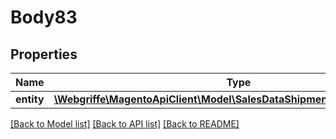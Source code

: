 # Body83

## Properties
Name | Type | Description | Notes
------------ | ------------- | ------------- | -------------
**entity** | [**\Webgriffe\MagentoApiClient\Model\SalesDataShipmentCommentInterface**](SalesDataShipmentCommentInterface.md) |  | 

[[Back to Model list]](../README.md#documentation-for-models) [[Back to API list]](../README.md#documentation-for-api-endpoints) [[Back to README]](../README.md)



